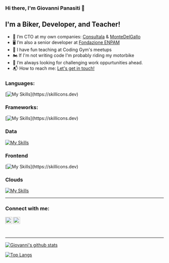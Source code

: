 ### Hi there, I'm Giovanni Panasiti 👋



## I'm a Biker, Developer, and Teacher!
- 🌱 I’m CTO at my own companies: [Consultala](https://consultala.com) & [MonteDelGallo](https://montedelgallo.com/)
- 🖥 I’m also a senior developer at [Fondazione ENPAM](https://www.enpam.it/)
- 👯 I have fun teaching at Coding Gym's meetups
- 🏍 If I'm not writing code I'm probably riding my motorbike 
- 🌋 I’m always looking for challenging work oppurtunities ahead.
- 📬 How to reach me: <a href="mailto:giova.panasiti@gmail.com">Let's get in touch!</a>


### Languages:

[![My Skills](https://skillicons.dev/icons?i=ruby,js,py,ts,php,go,nodejs,elixir,)](https://skillicons.dev)

### Frameworks:

[![My Skills](https://skillicons.dev/icons?i=rails,django,express,wordpress,,)](https://skillicons.dev)

### Data

[![My Skills](https://skillicons.dev/icons?i=postgres,mongodb,redis,firebase,kafka)](https://skillicons.dev)

### Frontend

[![My Skills](https://skillicons.dev/icons?i=next,react,tailwind,html,css,svelte,sass,)](https://skillicons.dev)

### Clouds

[![My Skills](https://skillicons.dev/icons?i=aws,heroku,docker)](https://skillicons.dev)

<hr>


### Connect with me:

[<img align="left" alt="giovapanasiti | Twitter" width="22px" src="https://cdn.jsdelivr.net/npm/simple-icons@v3/icons/twitter.svg" />](http://twitter.com/giovapanasiti)
[<img align="left" alt="giovapanasiti | LinkedIn" width="22px" src="https://cdn.jsdelivr.net/npm/simple-icons@v3/icons/linkedin.svg" />](http://linkedin.it/in/giovapanasiti)


<!-- [<img align="left" alt="HTML5" width="64px" src="https://raw.githubusercontent.com/devicons/devicon/master/icons/ruby/ruby-original.svg"/>]()
[<img align="left" alt="HTML5" width="64px" src="https://raw.githubusercontent.com/devicons/devicon/master/icons/javascript/javascript-original.svg"/>]()
[<img align="left" alt="HTML5" width="64px" src="https://raw.githubusercontent.com/devicons/devicon/master/icons/go/go-original.svg"/>]()
[<img align="left" alt="HTML5" width="64px" src="https://raw.githubusercontent.com/devicons/devicon/master/icons/python/python-original.svg"/>]() -->

<br />
<br />
<br />

---

[![Giovanni's github stats](https://github-readme-stats.vercel.app/api?username=giovapanasiti&count_private=true&show_icons=true)](https://github.com/giovapanasiti)

[![Top Langs](https://github-readme-stats.vercel.app/api/top-langs/?username=anuraghazra)](https://github.com/anuraghazra/github-readme-stats)
